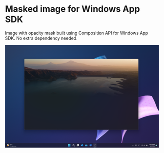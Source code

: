 # Masked image for Windows App SDK

Image with opacity mask built using Composition API for Windows App SDK. No extra dependency needed.

![](images/Screenshot.png)
